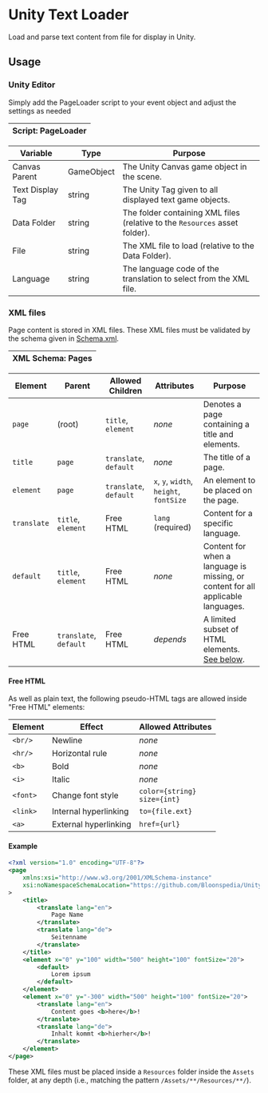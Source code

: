 # Unity Text Loader

Load and parse text content from file for display in Unity.

## Usage

### Unity Editor

Simply add the PageLoader script to your event object and adjust the settings as needed

| Script: PageLoader |
| -- |

| Variable | Type | Purpose |
| -- | -- | -- |
| Canvas Parent | GameObject | The Unity Canvas game object in the scene. |
| Text Display Tag | string | The Unity Tag given to all displayed text game objects. |
| Data Folder | string | The folder containing XML files (relative to the `Resources` asset folder). |
| File | string | The XML file to load (relative to the Data Folder). |
| Language | string | The language code of the translation to select from the XML file.

### XML files

Page content is stored in XML files.
These XML files must be validated by the schema given in [Schema.xml](Schema.xml).

| XML Schema: Pages |
| -- |

| Element | Parent | Allowed Children | Attributes | Purpose |
| -- | -- | -- | -- | -- |
| `page` | (root) | `title`, `element` | *none* |  Denotes a page containing a title and elements. |
| `title` | `page` | `translate`, `default` | *none* | The title of a page. |
| `element` | `page` | `translate`, `default` | `x`, `y`, `width`, `height`, `fontSize` | An element to be placed on the page. |
| `translate` | `title`, `element` | Free HTML | `lang` (required) | Content for a specific language.
| `default` | `title`, `element` | Free HTML | *none* | Content for when a language is missing, or content for all applicable languages.
| Free HTML | `translate`, `default` | Free HTML | *depends* | A limited subset of HTML elements. [See below](#free-html).

#### Free HTML

As well as plain text, the following pseudo-HTML tags are allowed inside "Free HTML" elements:

| Element | Effect | Allowed Attributes |
| -- | -- | -- |
| `<br/>` | Newline | *none* |
| `<hr/>` | Horizontal rule | *none* |
| `<b>` | Bold | *none* |
| `<i>` | Italic | *none* |
| `<font>` | Change font style | `color={string}`<br>`size={int}` |
| `<link>` | Internal hyperlinking | `to={file.ext}` |
| `<a>` | External hyperlinking | `href={url}` |

#### Example

```xml
<?xml version="1.0" encoding="UTF-8"?>
<page
    xmlns:xsi="http://www.w3.org/2001/XMLSchema-instance"
    xsi:noNamespaceSchemaLocation="https://github.com/Bloonspedia/UnityTextLoader/raw/1.3.0/Schema.xml"
>
    <title>
        <translate lang="en">
            Page Name
        </translate>
        <translate lang="de">
            Seitenname
        </translate>
    </title>
    <element x="0" y="100" width="500" height="100" fontSize="20">
        <default>
            Lorem ipsum
        </default>
    </element>
    <element x="0" y="-300" width="500" height="100" fontSize="20">
        <translate lang="en">
            Content goes <b>here</b>!
        </translate>
        <translate lang="de">
            Inhalt kommt <b>hierher</b>!
        </translate>
    </element>
</page>
```

These XML files must be placed inside a `Resources` folder inside the `Assets` folder, at any depth (i.e., matching the pattern `/Assets/**/Resources/**/`).
